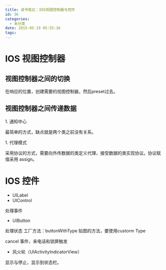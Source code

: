```yaml
---
title: 读书笔记：IOS视图控制器与控件
id: 36
categories:
  - 未分类
date: 2015-05-19 05:55:16
tags:
---
```


# IOS 视图控制器

## 视图控制器之间的切换

在响应的位置，创建需要的视图控制器，然后preset过去。

## 视图控制器之间传递数据

1\. 通知中心

最简单的方式，缺点就是两个类之前没有关系。

1\. 代理模式

采用协议的方式，需要向外传数据的类定义代理，接受数据的类实现协议。协议赋值采用 assign。

# IOS 控件

* UILabel
* UIControl

处理事件

* UIButton

处理状态
工厂方法：buttonWithType
贴图的方法，要使用custorm Type

cancel 事件，来电话和锁屏触发

* 风火轮（UIActivityIndicatorView）

显示与停止，显示到状态栏。